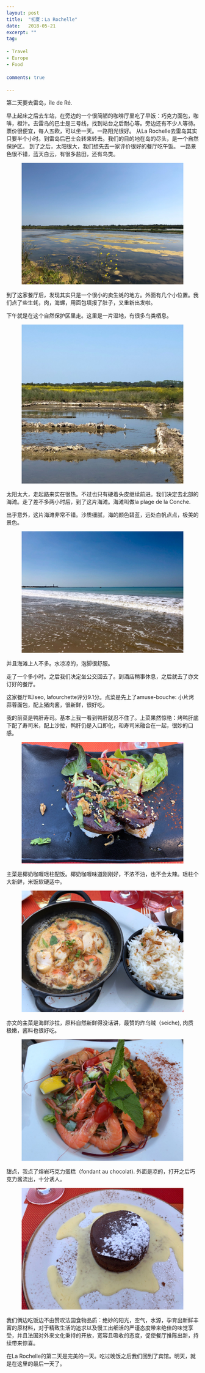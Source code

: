 ```yaml
---
layout: post
title:  "初夏：La Rochelle"
date:   2018-05-21
excerpt: ""
tag:

- Travel
- Europe
- Food

comments: true

---
```


第二天要去雷岛，île de Ré.

早上起床之后去车站，在旁边的一个很简陋的咖啡厅里吃了早饭：巧克力面包，咖啡，橙汁。去雷岛的巴士是三号线，找到站台之后耐心等。旁边还有不少人等待。票价很便宜，每人五欧，可以坐一天。一路阳光很好。
从La Rochelle去雷岛其实只要半个小时。到雷岛后巴士会转来转去。我们的目的地在岛的尽头，是一个自然保护区。
到了之后，太阳很大，我们想先去一家评价很好的餐厅吃午饭。
一路景色很不错，蓝天白云，有很多盐田，还有鸟类。

<figure>

<div style="text-align:center"><img src="/assets/posts/2018-05-LaRochelle/1.jpg">
</div>
</figure>

到了这家餐厅后，发现其实只是一个很小的卖生蚝的地方。外面有几个小位置。我们点了些生蚝，肉，海螺，用面包填报了肚子，又重新出发啦。

下午就是在这个自然保护区里走。这里是一片湿地，有很多鸟类栖息。
<figure>

<div style="text-align:center"><img src="/assets/posts/2018-05-LaRochelle/2_birds.jpg">
</div>
</figure>

太阳太大，走起路来实在很热。不过也只有硬着头皮继续前进。我们决定去北部的海滩。走了差不多两小时后，到了这片海滩。海滩叫做la plage de la Conche. 

出乎意外，这片海滩非常不错。沙质细腻，海的颜色碧蓝，远处白帆点点，极美的景色。

<figure>

<div style="text-align:center"><img src="/assets/posts/2018-05-LaRochelle/3_beach.jpg">
</div>
</figure>


并且海滩上人不多。水凉凉的，泡脚很舒服。

走了一个多小时。之后我们决定坐公交回去了。到酒店稍事休息，之后就去了亦文订好的餐厅。

这家餐厅叫Iseo, lafourchette评分9.1分。点菜是先上了amuse-bouche: 小片烤蒜蓉面包，配上猪肉酱，很新鲜，很好吃。

我的前菜是鸭肝寿司。基本上我一看到鸭肝就忍不住了。上菜果然惊艳：烤鸭肝底下配了寿司米，配上沙拉，鸭肝仍是入口即化，和寿司米融合在一起，很妙的口感。

<figure>

<div style="text-align:center"><img src="/assets/posts/2018-05-LaRochelle/4_sushiFoisGras.jpg">
</div>
</figure>


主菜是椰奶咖喱瑶柱配饭。椰奶咖喱味道刚刚好，不浓不油，也不会太辣。瑶柱个大新鲜，米饭软硬适中。

<figure>

<div style="text-align:center"><img src="/assets/posts/2018-05-LaRochelle/5_main.jpg">
</div>
</figure>

亦文的主菜是海鲜沙拉，原料自然新鲜得没话讲，最赞的炸乌贼（seiche), 肉质极嫩，酱料也很好吃。

<figure>

<div style="text-align:center"><img src="/assets/posts/2018-05-LaRochelle/6_seafood.jpg">
</div>
</figure>

甜点，我点了熔岩巧克力蛋糕（fondant au chocolat). 外面是凉的，打开之后巧克力酱流出，十分诱人。

<figure>

<div style="text-align:center"><img src="/assets/posts/2018-05-LaRochelle/7_dessert.jpg">
</div>
</figure>



我们俩边吃饭边不由赞叹法国食物品质：绝妙的阳光，空气，水源，孕育出新鲜丰富的原材料，对于精致生活的追求以及慢工出细活的严谨态度带来绝佳的味觉享受，并且法国对外来文化秉持的开放，宽容且吸收的态度，促使餐厅推陈出新，持续带来惊喜。

在La Rochelle的第二天是完美的一天。吃过晚饭之后我们回到了宾馆。明天，就是在这里的最后一天了。